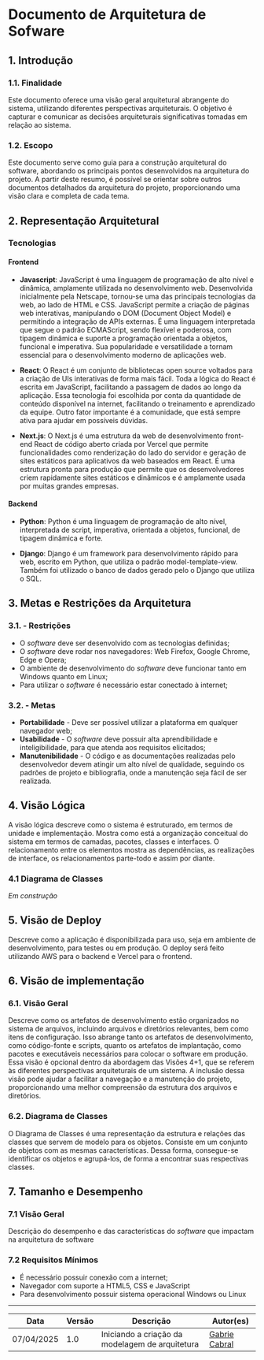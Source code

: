 # Documento de Arquitetura de Sofware

## 1. Introdução

### 1.1. Finalidade

Este documento oferece uma visão geral arquitetural abrangente do sistema, utilizando diferentes perspectivas arquiteturais. O objetivo é capturar e comunicar as decisões arquiteturais significativas tomadas em relação ao sistema.

### 1.2. Escopo

Este documento serve como guia para a construção arquitetural do software, abordando os principais pontos desenvolvidos na arquitetura do projeto. A partir deste resumo, é possível se orientar sobre outros documentos detalhados da arquitetura do projeto, proporcionando uma visão clara e completa de cada tema.

## 2. Representação Arquitetural

### Tecnologias

#### Frontend

- **Javascript**: JavaScript é uma linguagem de programação de alto nível e dinâmica, amplamente utilizada no desenvolvimento web. Desenvolvida inicialmente pela Netscape, tornou-se uma das principais tecnologias da web, ao lado de HTML e CSS. JavaScript permite a criação de páginas web interativas, manipulando o DOM (Document Object Model) e permitindo a integração de APIs externas. É uma linguagem interpretada que segue o padrão ECMAScript, sendo flexível e poderosa, com tipagem dinâmica e suporte a programação orientada a objetos, funcional e imperativa. Sua popularidade e versatilidade a tornam essencial para o desenvolvimento moderno de aplicações web.

- **React**: O React é um conjunto de bibliotecas open source voltados para a criação de UIs interativas de forma mais fácil. Toda a lógica do React é escrita em JavaScript, facilitando a passagem de dados ao longo da aplicação. Essa tecnologia foi escolhida por conta da quantidade de conteúdo disponível na internet, facilitando o treinamento e aprendizado da equipe. Outro fator importante é a comunidade, que está sempre ativa para ajudar em possíveis dúvidas.

- **Next.js**: O Next.js é uma estrutura da web de desenvolvimento front-end React de código aberto criada por Vercel que permite funcionalidades como renderização do lado do servidor e geração de sites estáticos para aplicativos da web baseados em React. É uma estrutura pronta para produção que permite que os desenvolvedores criem rapidamente sites estáticos e dinâmicos e é amplamente usada por muitas grandes empresas.

#### Backend

- **Python**: Python é uma linguagem de programação de alto nível, interpretada de script, imperativa, orientada a objetos, funcional, de tipagem dinâmica e forte.

- **Django**: Django é um framework para desenvolvimento rápido para web, escrito em Python, que utiliza o padrão model-template-view. Também foi utilizado o banco de dados gerado pelo o Django que utiliza o SQL.

## 3. Metas e Restrições da Arquitetura

### 3.1. - Restrições

- O _software_ deve ser desenvolvido com as tecnologias definidas;
- O _software_ deve rodar nos navegadores: Web Firefox, Google Chrome, Edge e Opera;
- O ambiente de desenvolvimento do _software_ deve funcionar tanto em Windows quanto em Linux;
- Para utilizar o _software_ é necessário estar conectado à internet;

### 3.2. - Metas

- **Portabilidade** - Deve ser possível utilizar a plataforma em qualquer navegador web;
- **Usabilidade** - O _software_ deve possuir alta aprendibilidade e inteligibilidade, para que atenda aos requisitos elicitados;
- **Manutenibilidade** - O código e as documentações realizadas pelo desenvolvedor devem atingir um alto nível de qualidade, seguindo os padrões de projeto e bibliografia, onde a manutenção seja fácil de ser realizada.

## 4. Visão Lógica

A visão lógica descreve como o sistema é estruturado, em termos de unidade e implementação. Mostra como está a organização conceitual do sistema em termos de camadas, pacotes, classes e interfaces. O relacionamento entre os elementos mostra as dependências, as realizações de interface, os relacionamentos parte-todo e assim por diante.

### 4.1 Diagrama de Classes

_Em construção_

## 5. Visão de Deploy

Descreve como a aplicação é disponibilizada para uso, seja em ambiente de desenvolvimento, para testes ou em produção. O deploy será feito utilizando AWS para o backend e Vercel para o frontend.

## 6. Visão de implementação

### 6.1. Visão Geral

Descreve como os artefatos de desenvolvimento estão organizados no sistema de arquivos, incluindo arquivos e diretórios relevantes, bem como itens de configuração. Isso abrange tanto os artefatos de desenvolvimento, como código-fonte e scripts, quanto os artefatos de implantação, como pacotes e executáveis necessários para colocar o software em produção. Essa visão é opcional dentro da abordagem das Visões 4+1, que se referem às diferentes perspectivas arquiteturais de um sistema. A inclusão dessa visão pode ajudar a facilitar a navegação e a manutenção do projeto, proporcionando uma melhor compreensão da estrutura dos arquivos e diretórios.

### 6.2. Diagrama de Classes

O Diagrama de Classes é uma representação da estrutura e relações das classes que servem de modelo para os objetos. Consiste em um conjunto de objetos com as mesmas características. Dessa forma, consegue-se identificar os objetos e agrupá-los, de forma a encontrar suas respectivas classes.

## 7. Tamanho e Desempenho

### 7.1 Visão Geral

Descrição do desempenho e das características do _software_ que impactam na arquitetura de software

### 7.2 Requisitos Mínimos

- É necessário possuir conexão com a internet;
- Navegador com suporte a HTML5, CSS e JavaScript
- Para desenvolvimento possuir sistema operacional Windows ou Linux

---

| Data       | Versão | Descrição                                       | Autor(es)                                           |
| ---------- | ------ | ----------------------------------------------- | --------------------------------------------------- |
| 07/04/2025 | 1.0    | Iniciando a criação da modelagem de arquitetura | [Gabrie Cabral](https://github.com/GabriellCabrall) |
